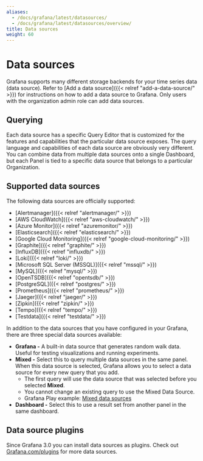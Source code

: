 ```yaml
---
aliases:
  - /docs/grafana/latest/datasources/
  - /docs/grafana/latest/datasources/overview/
title: Data sources
weight: 60
---
```


# Data sources

Grafana supports many different storage backends for your time series data (data source). Refer to [Add a data source]({{< relref "add-a-data-source/" >}}) for instructions on how to add a data source to Grafana. Only users with the organization admin role can add data sources.

## Querying

Each data source has a specific Query Editor that is customized for the features and capabilities that the particular data source exposes. The query language and capabilities of each data source are obviously very different. You can combine data from multiple data sources onto a single Dashboard, but each Panel is tied to a specific data source that belongs to a particular Organization.

## Supported data sources

The following data sources are officially supported:

- [Alertmanager]({{< relref "alertmanager/" >}})
- [AWS CloudWatch]({{< relref "aws-cloudwatch/" >}})
- [Azure Monitor]({{< relref "azuremonitor/" >}})
- [Elasticsearch]({{< relref "elasticsearch/" >}})
- [Google Cloud Monitoring]({{< relref "google-cloud-monitoring/" >}})
- [Graphite]({{< relref "graphite/" >}})
- [InfluxDB]({{< relref "influxdb/" >}})
- [Loki]({{< relref "loki/" >}})
- [Microsoft SQL Server (MSSQL)]({{< relref "mssql/" >}})
- [MySQL]({{< relref "mysql/" >}})
- [OpenTSDB]({{< relref "opentsdb/" >}})
- [PostgreSQL]({{< relref "postgres/" >}})
- [Prometheus]({{< relref "prometheus/" >}})
- [Jaeger]({{< relref "jaeger/" >}})
- [Zipkin]({{< relref "zipkin/" >}})
- [Tempo]({{< relref "tempo/" >}})
- [Testdata]({{< relref "testdata/" >}})

In addition to the data sources that you have configured in your Grafana, there are three special data sources available:

- **Grafana -** A built-in data source that generates random walk data. Useful for testing visualizations and running experiments.
- **Mixed -** Select this to query multiple data sources in the same panel. When this data source is selected, Grafana allows you to select a data source for every new query that you add.
  - The first query will use the data source that was selected before you selected **Mixed**.
  - You cannot change an existing query to use the Mixed Data Source.
  - Grafana Play example: [Mixed data sources](https://play.grafana.org/d/000000100/mixed-datasources?orgId=1)
- **Dashboard -** Select this to use a result set from another panel in the same dashboard.

## Data source plugins

Since Grafana 3.0 you can install data sources as plugins. Check out [Grafana.com/plugins](https://grafana.com/plugins) for more data sources.
